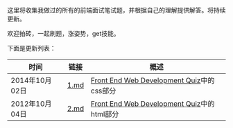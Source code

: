 这里将收集我做过的所有的前端面试笔试题，并根据自己的理解提供解答。将持续更新。

欢迎拍砖，一起刷题，涨姿势，get技能。

下面是更新列表：

|时间|链接|概述|
|---|---|---|
|2014年10月02日|  [1.md](https://github.com/paddingme/Front-end-Web-Development-Interview-Question/blob/master/1.md) |[Front End Web Development Quiz](http://davidshariff.com/quiz/)中的css部分
|2012年10月04日|[2.md](https://github.com/paddingme/Front-end-Web-Development-Interview-Question/blob/master/2.md)|[Front End Web Development Quiz](http://davidshariff.com/quiz/)中的html部分
